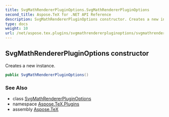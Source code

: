 ```yaml
---
title: SvgMathRendererPluginOptions.SvgMathRendererPluginOptions
second_title: Aspose.TeX for .NET API Reference
description: SvgMathRendererPluginOptions constructor. Creates a new instance
type: docs
weight: 10
url: /net/aspose.tex.plugins/svgmathrendererpluginoptions/svgmathrendererpluginoptions/
---
```

## SvgMathRendererPluginOptions constructor

Creates a new instance.

```csharp
public SvgMathRendererPluginOptions()
```

### See Also

* class [SvgMathRendererPluginOptions](../)
* namespace [Aspose.TeX.Plugins](../../svgmathrendererpluginoptions/)
* assembly [Aspose.TeX](../../../)


